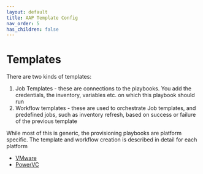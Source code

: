 ```yaml
---
layout: default
title: AAP Template Config
nav_order: 5
has_children: false
---
```


# Templates

There are two kinds of templates:

1. Job Templates - these are connections to the playbooks. You add the credentials, the inventory, variables etc. on which this playbook should run
2. Workflow templates - these are used to orchestrate Job templates, and predefined jobs, such as inventory refresh,  based on success or failure of the previous template

While most of this is generic, the provisioning playbooks are platform specific.
The template and workflow creation is  described in detail for each platform

- [VMware](05-templates/vmware.md)
- [PowerVC](05-templates/powervc.md)
